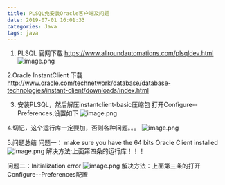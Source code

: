 ```yaml
---
title: PLSQL免安装Oracle客户端及问题
date: 2019-07-01 16:01:33
categories: Java
tags: java
---
```


<meta name="referrer" content="no-referrer" />


1. PLSQL 官网下载
https://www.allroundautomations.com/plsqldev.html
![image.png](https://upload-images.jianshu.io/upload_images/2803682-11234706e2971fe1.png?imageMogr2/auto-orient/strip%7CimageView2/2/w/1240)

2.Oracle InstantClient 下载
http://www.oracle.com/technetwork/database/database-technologies/instant-client/downloads/index.html

3. 安装PLSQL，然后解压instantclient-basic压缩包
打开Configure--Preferences,设置如下
![image.png](https://upload-images.jianshu.io/upload_images/2803682-42612feaefc700e6.png?imageMogr2/auto-orient/strip%7CimageView2/2/w/1240)

4.切记，这个运行库一定要加，否则各种问题。。。
![image.png](https://upload-images.jianshu.io/upload_images/2803682-7159ce7f52190360.png?imageMogr2/auto-orient/strip%7CimageView2/2/w/1240)

5.问题总结
 问题一： make sure you have the 64 bits Oracle Client installed
![image.png](https://upload-images.jianshu.io/upload_images/2803682-2f0433b5e4ec9820.png?imageMogr2/auto-orient/strip%7CimageView2/2/w/1240)
解决方法:上面第四条的运行库！！！

问题二：Initialization error
![image.png](https://upload-images.jianshu.io/upload_images/2803682-7cc7ad2d95dee7e1.png?imageMogr2/auto-orient/strip%7CimageView2/2/w/1240)
解决方法：上面第三条的打开Configure--Preferences配置




